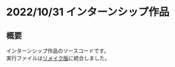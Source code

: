# 2022/10/31 インターンシップ作品<br>

## 概要<br>
インターンシップ作品のソースコードです。<br>
実行ファイルは[リメイク版](https://github.com/nittasora/Intern2022_10_3_31_Remake)に統合しました。<br>
